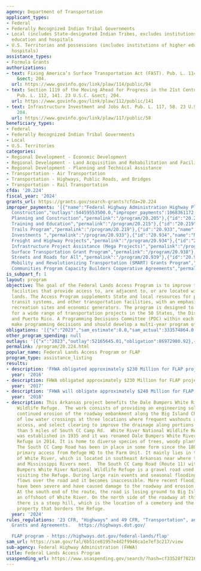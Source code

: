 ```yaml
---
agency: Department of Transportation
applicant_types:
- Federal
- Federally Recognized Indian Tribal Governments
- Local (includes State-designated Indian Tribes, excludes institutions of higher
  education and hospitals
- U.S. Territories and possessions (includes institutions of higher education and
  hospitals)
assistance_types:
- Formula Grants
authorizations:
- text: Fixing America’s Surface Transportation Act (FAST). Pub. L. 114, 94. 23 U.S.C.
    &sect; 204.
  url: https://www.govinfo.gov/link/plaw/114/public/94
- text: Section 1119 of the Moving Ahead for Progress in the 21st Century Act (MAP-21).
    Pub. L. 112, 141. 23 U.S.C. &sect; 204.
  url: https://www.govinfo.gov/link/plaw/112/public/141
- text: Infrastructure Investment and Jobs Act. Pub. L. 117, 58. 23 U.S.C. &sect;
    204.
  url: https://www.govinfo.gov/link/plaw/117/public/58
beneficiary_types:
- Federal
- Federally Recognized Indian Tribal Governments
- Local
- U.S. Territories
categories:
- Regional Development - Economic Development
- Regional Development - Land Acquisition and Rehabilitation and Facilities Construction
- Regional Development - Planning and Technical Assistance
- Transportation - Air Transportation
- Transportation - Highways, Public Roads, and Bridges
- Transportation - Rail Transportation
cfda: '20.224'
fiscal_year: '2024'
grants_url: https://grants.gov/search-grants?cfda=20.224
improper_payments: '[{"name":"Federal Highway Administration Highway Planning and
  Construction","outlays":54459553500.0,"improper_payments":1068361172.0,"insufficient_payment":0.0,"high_priority":true,"related_programs":[{"id":"20.205","name":"Highway
  Planning and Construction","permalink":"/program/20.205"},{"id":"20.215","name":"Highway
  Training and Education","permalink":"/program/20.215"},{"id":"20.219","name":"Recreational
  Trails Program","permalink":"/program/20.219"},{"id":"20.933","name":"National Infrastructure
  Investments ","permalink":"/program/20.933"},{"id":"20.934","name":"Nationally Significant
  Freight and Highway Projects","permalink":"/program/20.934"},{"id":"20.937","name":"National
  Infrastructure Project Assistance (Mega Projects)","permalink":"/program/20.937"},{"id":"20.938","name":"Rural
  Surface Transportation Grant Program","permalink":"/program/20.938"},{"id":"20.939","name":"Safe
  Streets and Roads for All","permalink":"/program/20.939"},{"id":"20.941","name":"Strengthening
  Mobility and Revolutionizing Transportation (SMART) Grants Program","permalink":"/program/20.941"},{"id":"20.942","name":"Thriving
  Communities Program Capacity Builders Cooperative Agreements","permalink":"/program/20.942"}]}]'
is_subpart_f: 1
layout: program
objective: The goal of the Federal Lands Access Program is to improve transportation
  facilities that provide access to, are adjacent to, or are located within Federal
  lands. The Access Program supplements State and local resources for public roads,
  transit systems, and other transportation facilities, with an emphasis on high-use
  recreation sites and economic generators. The program is designed to provide flexibility
  for a wide range of transportation projects in the 50 States, the District of Columbia,
  and Puerto Rico. A Programming Decisions Committee (PDC) within each State will
  make programming decisions and should develop a multi-year program of projects.
obligations: '[{"x":"2023","sam_estimate":0.0,"sam_actual":333574864.0,"usa_spending_actual":89791427.43},{"x":"2024","sam_estimate":0.0,"sam_actual":202908650.0,"usa_spending_actual":42965520.31},{"x":"2025","sam_estimate":0.0,"sam_actual":381000000.0,"usa_spending_actual":15221538.73}]'
other_program_spending: null
outlays: '[{"x":"2023","outlay":52165645.01,"obligation":86972980.92},{"x":"2024","outlay":11217271.85,"obligation":36774633.37},{"x":"2025","outlay":427759.75,"obligation":10990301.4}]'
permalink: /program/20.224.html
popular_name: Federal Lands Access Program or FLAP
program_type: assistance_listing
results:
- description: 'FHWA obligated approximately $230 Million for FLAP projects. '
  year: '2016'
- description: FHWA obligated approximately $230 Million for FLAP projects.
  year: '2017'
- description: 'FHWA will obligate approximately $240 Million for FLAP projects. '
  year: '2018'
- description: This Arkansas project benefits the Dale Bumpers White River National
    Wildlife Refuge.  The work consists of providing an engineering solution to the
    continued erosion of the roadway embankment along the Big Island Chute, installation
    of low water crossings at three locations where frequent washouts affect vehicular
    access, and select clearing to improve the drainage along portions of the more
    than 5 miles of South CC Camp Rd.  White River National Wildlife Refuge (NWR)
    was established in 1935 and it was renamed Dale Bumpers White River National Wildlife
    Refuge in 2014. It is home to diverse species of trees, woody plants, and animals.
    The South CC Camp Road has been in place in some form since the 1800s and is the
    primary access from Refuge HQ to the Farm Unit. It mainly lies in the floodplain
    of White River, which is located in southeast Arkansas near where the Arkansas
    and Mississippi Rivers meet.  The South CC Camp Road (Route 11) within the Dale
    Bumpers White River National Wildlife Refuge is a gravel road used by the public
    visiting the Refuge. During large rain events and seasonal flooding, the water
    flows over the road and it becomes inaccessible. More recent flooding seasons
    have been severe and have caused damage to the roadway and erosion of the bank.
    At the south end of the route, the road is losing ground to Big Island Chute,
    an offshoot of White River. On the north side of the roadway at this location
    there is a steep hill, which is the location of a cemetery and the start of private
    property that borders the Refuge.
  year: '2024'
rules_regulations: '23 CFR, "Highways" and 49 CFR, "Transportation", and 2 CFR 200,
  Grants and Agreements.   https://highways.dot.gov/

  FLAP program - https://highways.dot.gov/federal-lands/flap'
sam_url: https://sam.gov/fal/6b51ce81957e4d2f9946ca1e7ef3c217/view
sub-agency: Federal Highway Administration (FHWA)
title: Federal Lands Access Program
usaspending_url: https://www.usaspending.gov/search/?hash=cf33528f702108860e2b7ba56a8322a4
---
```

